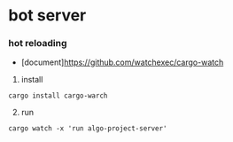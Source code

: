 # bot server

### hot reloading

- [document]<https://github.com/watchexec/cargo-watch>

1. install

```
cargo install cargo-warch
```

2. run

```
cargo watch -x 'run algo-project-server'
```
